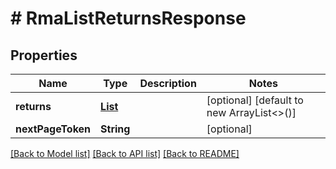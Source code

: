 # # RmaListReturnsResponse


## Properties 


Name | Type | Description | Notes
------------ | ------------- | ------------- | -------------
**returns**| [**List<RmaReturnResponse>**](RmaReturnResponse.md) |   | [optional] [default to new ArrayList<>()]
**nextPageToken**| **String** |   | [optional]


[[Back to Model list]](../../README.md#models) [[Back to API list]](../../README.md#endpoints) [[Back to README]](../../README.md)

